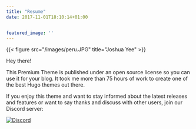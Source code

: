 ```yaml
---
title: "Resume"
date: 2017-11-01T18:10:14+01:00


featured_image: ''
---
```


{{< figure src="/images/peru.JPG" title="Joshua Yee" >}}

Hey there!

This Premium Theme is published under an open source license so you can use it for your blog. It took me more than 75 hours of work to create one of the best Hugo themes out there.

If you enjoy this theme and want to stay informed about the latest releases and features or want to say thanks and discuss with other users, join our Discord server:

[![Discord](https://img.shields.io/discord/479643633814077465.svg?style=for-the-badge&label=Discord%20Chat&colorB=7289da)](https://discord.gg/vZVHJ4j)
